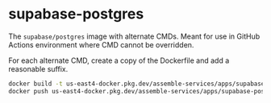 # supabase-postgres

The `supabase/postgres` image with alternate CMDs. Meant for use in GitHub Actions environment where CMD cannot be overridden.

For each alternate CMD, create a copy of the Dockerfile and add a reasonable suffix.

```sh
docker build -t us-east4-docker.pkg.dev/assemble-services/apps/supabase-postgres:14.1.0-YOUR_CHANGES_HERE .
docker push us-east4-docker.pkg.dev/assemble-services/apps/supabase-postgres:14.1.0-YOUR_CHANGES_HERE
```
